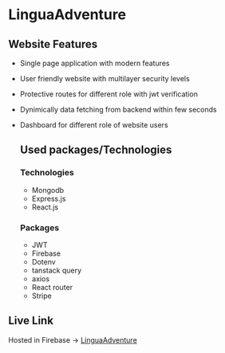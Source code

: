 # LinguaAdventure

## Website Features
 
   * Single page application with modern features 
   * User friendly website with multilayer security levels
   * Protective routes for different role with jwt verification
   * Dynimically data fetching from backend within few seconds
   * Dashboard for different role of website users

     ## Used packages/Technologies
      ### Technologies
     * Mongodb
     * Express.js
     * React.js
     
     ### Packages
     * JWT
     * Firebase
     * Dotenv
     * tanstack query
     * axios
     * React router
     * Stripe


   ## Live Link
Hosted in Firebase -> [LinguaAdventure](https://sign-in-out-ccaab.web.app/)